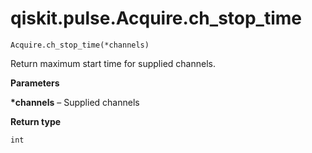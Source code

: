 # qiskit.pulse.Acquire.ch\_stop\_time

`Acquire.ch_stop_time(*channels)`

Return maximum start time for supplied channels.

**Parameters**

**\*channels** – Supplied channels

**Return type**

`int`
